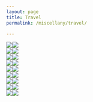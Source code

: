 ```yaml
---
layout: page
title: Travel
permalink: /miscellany/travel/

---
```


<style>
*
  box-sizing border-box

body
  min-height 100vh
  display flex
  align-items center
  justify-content center

.image-container
  display grid
  grid-template-columns repeat(3, 1fr)
  grid-template-rows repeat(3, 1fr)
  width 600px
  grid-gap 0.5rem

  .image
    position relative
    padding-bottom 100%

    img
      height 100%
      width 100%
      object-fit cover
      left 0
      position absolute
      top 0

    img:nth-of-type(1)
      filter grayscale(1) brightness(40%)

    img:nth-of-type(2)
      clip-path var(--clip-start)
      transition clip-path 0.5s

    &:hover img:nth-of-type(2)
      clip-path var(--clip-end)
</style>


<div class="image-container">
  <div class="image" style="--clip-start: ellipse(0 0 at 0 0); --clip-end: ellipse(150% 150% at 0 0);"><img src="https://i.picsum.photos/id/21/200/200.jpg?hmac=a2iQ6UhOjpU6jn7QSsCpk1CiiKTxmW1R4UivDsv-n8o"/><img src="https://i.picsum.photos/id/21/200/200.jpg?hmac=a2iQ6UhOjpU6jn7QSsCpk1CiiKTxmW1R4UivDsv-n8o"/></div>
  <div class="image" style="--clip-start: inset(100% 0 0 0); --clip-end: inset(0 0 0 0);"><img src="https://i.picsum.photos/id/139/200/200.jpg?hmac=FNSPvHsHcRzKQtNxKKauJgIXpoaAufCwYvr-1w5T3R4"/><img src="https://i.picsum.photos/id/139/200/200.jpg?hmac=FNSPvHsHcRzKQtNxKKauJgIXpoaAufCwYvr-1w5T3R4"/></div>
  <div class="image" style="--clip-start: ellipse(0 0 at 100% 0); --clip-end: ellipse(150% 150% at 100% 0);"><img src="https://i.picsum.photos/id/642/200/200.jpg?hmac=MJkhEaTWaybCn0y7rKfh_irNHvVuqRHmxcpziWABTKw"/><img src="https://i.picsum.photos/id/642/200/200.jpg?hmac=MJkhEaTWaybCn0y7rKfh_irNHvVuqRHmxcpziWABTKw"/></div>
  <div class="image" style="--clip-start: polygon(50% 50%,  50% 50%,  50% 50%, 50% 50%); --clip-end: polygon(-50% 50%, 50% -50%, 150% 50%, 50% 150%);"><img src="https://i.picsum.photos/id/253/200/200.jpg?hmac=_dceojr9yz5ZIKoye8I9HOqPCBHfn-jT9aRYdoLx1kQ"/><img src="https://i.picsum.photos/id/253/200/200.jpg?hmac=_dceojr9yz5ZIKoye8I9HOqPCBHfn-jT9aRYdoLx1kQ"/></div>
  <div class="image" style="--clip-start: circle(0); --clip-end: circle(125%);"><img src="https://i.picsum.photos/id/604/200/200.jpg?hmac=qgFjxODI1hMBMfHo68VvLeji-zvG9y-iPYhyW0EkvOs"/><img src="https://i.picsum.photos/id/604/200/200.jpg?hmac=qgFjxODI1hMBMfHo68VvLeji-zvG9y-iPYhyW0EkvOs"/></div>
  <div class="image" style="--clip-start: inset(100% 100% 100% 100%); --clip-end: inset(0 0 0 0);"><img src="https://i.picsum.photos/id/119/200/200.jpg?hmac=JGrHG7yCKfebsm5jJSWw7F7x2oxeYnm5YE_74PhnRME"/><img src="https://i.picsum.photos/id/119/200/200.jpg?hmac=JGrHG7yCKfebsm5jJSWw7F7x2oxeYnm5YE_74PhnRME"/></div>
  <div class="image" style="--clip-start: ellipse(0 0 at 0 100%); --clip-end: ellipse(150% 150% at 0 100%);"><img src="https://i.picsum.photos/id/520/200/200.jpg?hmac=gq6GVKg64GMqsvk_d6gzXZ7L1htska1jEdgBnAwm4xU"/><img src="https://i.picsum.photos/id/520/200/200.jpg?hmac=gq6GVKg64GMqsvk_d6gzXZ7L1htska1jEdgBnAwm4xU"/></div>
  <div class="image" style="--clip-start: inset(0 0 100% 0); --clip-end: inset(0 0 0 0);"><img src="https://i.picsum.photos/id/553/200/200.jpg?hmac=HSLKzqqoxnajv4KjLxYSjZokWcuCCiZLGdRPUoryhXk"/><img src="https://i.picsum.photos/id/553/200/200.jpg?hmac=HSLKzqqoxnajv4KjLxYSjZokWcuCCiZLGdRPUoryhXk"/></div>
  <div class="image" style="--clip-start: ellipse(0 0 at 100% 100%); --clip-end: ellipse(150% 150% at 100% 100%);"><img src="https://i.picsum.photos/id/988/200/200.jpg?hmac=-lwK-i6PssD9WlUeVPDIhOxDVxlzJKeM4MgEx_fIqJg"/><img src="https://i.picsum.photos/id/988/200/200.jpg?hmac=-lwK-i6PssD9WlUeVPDIhOxDVxlzJKeM4MgEx_fIqJg"/></div>
</div>